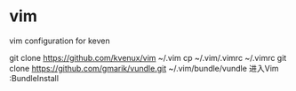 vim
===

vim configuration for keven


git clone https://github.com/kvenux/vim ~/.vim
cp ~/.vim/.vimrc ~/.vimrc
git clone https://github.com/gmarik/vundle.git ~/.vim/bundle/vundle
进入Vim :BundleInstall


